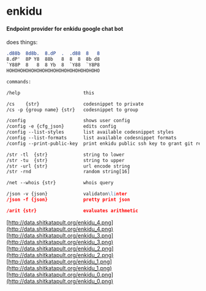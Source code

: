 # enkidu

#### Endpoint provider for enkidu google chat bot

does things:


```              8     o     8
.d88b  8d8b.  8.dP  .  .d88  8   8
8.dP'  8P Y8  88b   8  8  8  8b d8
`Y88P  8   8  8 Yb  8  `Y88  `Y8P8
HOHOHOHOHOHOHOHOHOHOHOHOHOHOHOHOHO

commands:

/help                       this

/cs    {str}                codesnippet to private
/cs -p {group name} {str}   codesnippet to group

/config                     shows user config
/config -e {cfg_json}       edits config
/config --list-styles       list available codesnippet styles
/config --list-formats      list available codesnippet formats
/config --print-public-key  print enkidu public ssh key to grant git repo access

/str -tl  {str}             string to lower
/str -tu  {str}             string to upper
/str -url {str}             url encode string
/str -rnd                   random string[16]

/net --whois {str}          whois query

/json -v {json}             validaton\linter
/json -f {json}             pretty print json

/arit {str}                 evaluates arithmetic
```

[http://data.shitkatapult.org/enkidu_4.png](http://data.shitkatapult.org/enkidu_4.png)
[http://data.shitkatapult.org/enkidu_3.png](http://data.shitkatapult.org/enkidu_3.png)
[http://data.shitkatapult.org/enkidu_2.png](http://data.shitkatapult.org/enkidu_2.png)
[http://data.shitkatapult.org/enkidu_1.png](http://data.shitkatapult.org/enkidu_1.png)
[http://data.shitkatapult.org/enkidu_0.png](http://data.shitkatapult.org/enkidu_0.png)
